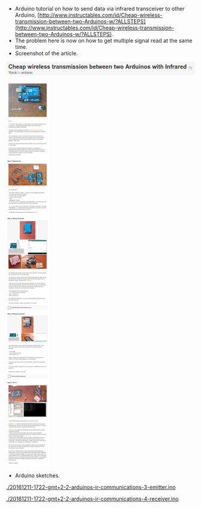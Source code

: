 * Arduino tutorial on how to send data via infrared transceiver to other Arduino, [http://www.instructables.com/id/Cheap-wireless-transmission-between-two-Arduinos-w/?ALLSTEPS](http://www.instructables.com/id/Cheap-wireless-transmission-between-two-Arduinos-w/?ALLSTEPS).
* The problem here is now on how to get multiple signal read at the same time.
* Screenshot of the article.

![./20161211-1722-gmt+2-2-arduinos-ir-communications-1.png](./20161211-1722-gmt+2-2-arduinos-ir-communications-1.png)

![./20161211-1722-gmt+2-2-arduinos-ir-communications-2.png](./20161211-1722-gmt+2-2-arduinos-ir-communications-2.png)

* Arduino sketches.

[./20161211-1722-gmt+2-2-arduinos-ir-communications-3-emitter.ino](./20161211-1722-gmt+2-2-arduinos-ir-communications-3-emitter.ino)

[./20161211-1722-gmt+2-2-arduinos-ir-communications-4-receiver.ino](./20161211-1722-gmt+2-2-arduinos-ir-communications-4-receiver.ino)